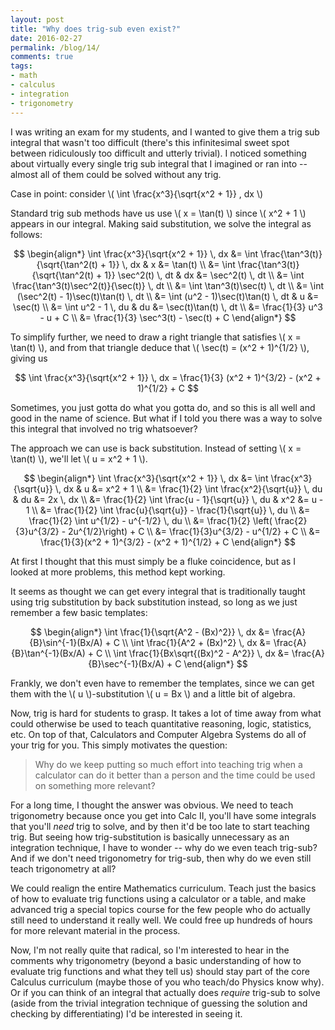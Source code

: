 ```yaml
---
layout: post
title: "Why does trig-sub even exist?"
date: 2016-02-27
permalink: /blog/14/
comments: true
tags:
- math
- calculus
- integration
- trigonometry
---
```


I was writing an exam for my students, and I wanted to give them a trig
sub integral that wasn't too difficult (there's this infinitesimal sweet
spot between ridiculously too difficult and utterly trivial). I noticed
something about virtually every single trig sub integral that I imagined
or ran into -- almost all of them could be solved without any trig.

Case in point: consider \\( \int \frac{x^3}{\sqrt{x^2 + 1}} \, dx \\)

<!--break-->

Standard trig sub methods have us use \\( x = \tan(t) \\) since
\\( x^2 + 1 \\) appears in our integral. Making said substitution, we
solve the integral as follows:

$$
\begin{align*}
  \int \frac{x^3}{\sqrt{x^2 + 1}} \, dx
  &= \int \frac{\tan^3(t)}{\sqrt{\tan^2(t) + 1}} \, dx
  & x &= \tan(t)
  \\ &= \int \frac{\tan^3(t)}{\sqrt{\tan^2(t) + 1}} \sec^2(t) \, dt
  & dx &= \sec^2(t) \, dt
  \\ &= \int \frac{\tan^3(t)\sec^2(t)}{\sec(t)} \, dt
  \\ &= \int \tan^3(t)\sec(t) \, dt
  \\ &= \int (\sec^2(t) - 1)\sec(t)\tan(t) \, dt
  \\ &= \int (u^2 - 1)\sec(t)\tan(t) \, dt
  & u &= \sec(t)
  \\ &= \int u^2 - 1 \, du
  & du &= \sec(t)\tan(t) \, dt
  \\ &= \frac{1}{3} u^3 - u + C
  \\ &= \frac{1}{3} \sec^3(t) - \sec(t) + C
\end{align*}
$$

To simplify further, we need to draw a right triangle that satisfies
\\( x = \tan(t) \\), and from that triangle deduce that
\\( \sec(t) = (x^2 + 1)^{1/2} \\), giving us

$$
  \int \frac{x^3}{\sqrt{x^2 + 1}} \, dx
  = \frac{1}{3} (x^2 + 1)^{3/2} - (x^2 + 1)^{1/2} + C
$$

Sometimes, you just gotta do what you gotta do, and so this is all well
and good in the name of science. But what if I told you there was a way
to solve this integral that involved no trig whatsoever?

The approach we can use is back substitution. Instead of setting
\\( x = \tan(t) \\), we'll let \\( u = x^2 + 1 \\).

$$
\begin{align*}
  \int \frac{x^3}{\sqrt{x^2 + 1}} \, dx
  &= \int \frac{x^3}{\sqrt{u}} \, dx
  & u &= x^2 + 1
  \\
  &= \frac{1}{2} \int \frac{x^2}{\sqrt{u}} \, du
  & du &= 2x \, dx
  \\
  &= \frac{1}{2} \int \frac{u - 1}{\sqrt{u}} \, du
  & x^2 &= u - 1
  \\
  &= \frac{1}{2} \int \frac{u}{\sqrt{u}} - \frac{1}{\sqrt{u}} \, du
  \\
  &= \frac{1}{2} \int u^{1/2} - u^{-1/2} \, du
  \\
  &= \frac{1}{2} \left( \frac{2}{3}u^{3/2} - 2u^{1/2}\right) + C
  \\
  &= \frac{1}{3}u^{3/2} - u^{1/2} + C
  \\
  &= \frac{1}{3}(x^2 + 1)^{3/2} - (x^2 + 1)^{1/2} + C
\end{align*}
$$

At first I thought that this must simply be a fluke coincidence, but as
I looked at more problems, this method kept working.

It seems as thought we can get every integral that is traditionally
taught using trig substitution by back substitution instead, so long as
we just remember a few basic templates:

$$
\begin{align*}
  \int \frac{1}{\sqrt{A^2 - (Bx)^2}} \, dx
  &= \frac{A}{B}\sin^{-1}(Bx/A) + C
  \\
  \int \frac{1}{A^2 + (Bx)^2} \, dx
  &= \frac{A}{B}\tan^{-1}(Bx/A) + C
  \\
  \int \frac{1}{Bx\sqrt{(Bx)^2 - A^2}} \, dx
  &= \frac{A}{B}\sec^{-1}(Bx/A) + C
\end{align*}
$$

Frankly, we don't even have to remember the templates, since we can get
them with the \\( u \\)-substitution \\( u = Bx \\) and a little bit of
algebra.

Now, trig is hard for students to grasp. It takes a lot of time away
from what could otherwise be used to teach quantitative reasoning,
logic, statistics, etc. On top of that, Calculators and Computer Algebra
Systems do all of your trig for you. This simply motivates the question:

> Why do we keep putting so much effort into teaching trig when a
> calculator can do it better than a person and the time could be used
> on something more relevant?

For a long time, I thought the answer was obvious. We need to teach
trigonometry because once you get into Calc II, you'll have some
integrals that you'll _need_ trig to solve, and by then it'd be too late
to start teaching trig. But seeing how trig-substitution is basically
unnecessary as an integration technique, I have to wonder -- why do we
even teach trig-sub? And if we don't need trigonometry for trig-sub,
then why do we even still teach trigonometry at all?

We could realign the entire Mathematics curriculum. Teach just the
basics of how to evaluate trig functions using a calculator or a table,
and make advanced trig a special topics course for the few people who do
actually still need to understand it really well. We could free up
hundreds of hours for more relevant material in the process.

Now, I'm not really quite that radical, so I'm interested to hear in the
comments why trigonometry (beyond a basic understanding of how to
evaluate trig functions and what they tell us) should stay part of the
core Calculus curriculum (maybe those of you who teach/do Physics know
why). Or if you can think of an integral that actually does _require_
trig-sub to solve (aside from the trivial integration technique of
guessing the solution and checking by differentiating) I'd be interested
in seeing it.

